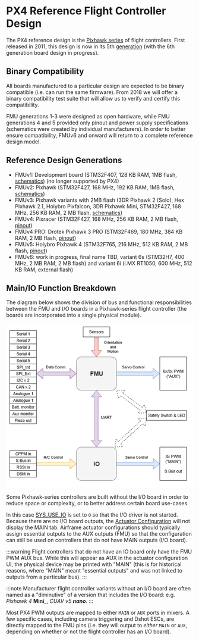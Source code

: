 # PX4 Reference Flight Controller Design

The PX4 reference design is the [Pixhawk series](../flight_controller/pixhawk_series.md) of flight controllers. First released in 2011, this design is now in its 5th [generation](#reference_design_generations) (with the 6th generation board design in progress).

## Binary Compatibility

All boards manufactured to a particular design are expected to be binary compatible (i.e. can run the same firmware). From 2018 we will offer a binary compatibility test suite that will allow us to verify and certify this compatibility. 

FMU generations 1-3 were designed as open hardware, while FMU generations 4 and 5 provided only pinout and power supply specifications (schematics were created by individual manufacturers). In order to better ensure compatibility, FMUv6 and onward will return to a complete reference design model.

<a id="reference_design_generations"></a>
## Reference Design Generations

* FMUv1: Development board \(STM32F407, 128 KB RAM, 1MB flash, [schematics](https://github.com/PX4/Hardware/tree/master/FMUv1)\) (no longer supported by PX4)
* FMUv2: Pixhawk \(STM32F427, 168 MHz, 192 KB RAM, 1MB flash, [schematics](https://github.com/PX4/Hardware/tree/master/FMUv2)\)
* FMUv3: Pixhawk variants with 2MB flash \(3DR Pixhawk 2 \(Solo\), Hex Pixhawk 2.1, Holybro Pixfalcon, 3DR Pixhawk Mini, STM32F427, 168 MHz, 256 KB RAM, 2 MB flash, [schematics](https://github.com/PX4/Hardware/tree/master/FMUv3_REV_D)\)
* FMUv4: Pixracer \(STM32F427, 168 MHz, 256 KB RAM, 2 MB flash, [pinout](https://docs.google.com/spreadsheets/d/1raRRouNsveQz8cj-EneWG6iW0dqGfRAifI91I2Sr5E0/edit#gid=1585075739)\) 
* FMUv4 PRO: Drotek Pixhawk 3 PRO \(STM32F469, 180 MHz, 384 KB RAM, 2 MB flash, [pinout](https://docs.google.com/spreadsheets/d/1raRRouNsveQz8cj-EneWG6iW0dqGfRAifI91I2Sr5E0/edit#gid=1585075739)\)
* FMUv5: Holybro Pixhawk 4 \(STM32F765, 216 MHz, 512 KB RAM, 2 MB flash, [pinout](https://docs.google.com/spreadsheets/d/1-n0__BYDedQrc_2NHqBenG1DNepAgnHpSGglke-QQwY/edit#gid=912976165)\)
* FMUv6: work in progress, final name TBD, variant 6s \(STM32H7, 400 MHz, 2 MB RAM,  2 MB flash\) and variant 6i \(i.MX RT1050, 600 MHz, 512 KB RAM, external flash\)


## Main/IO Function Breakdown

The diagram below shows the division of bus and functional responsibilities between the FMU and I/O boards in a Pixhawk-series flight controller (the boards are incorporated into a single physical module).

![PX4 Main/IO Functional Breakdown](../../assets/diagrams/px4_fmu_io_functions.png)

<!-- Draw.io version of file can be found here: https://drive.google.com/file/d/1H0nK7Ufo979BE9EBjJ_ccVx3fcsilPS3/view?usp=sharing -->

Some Pixhawk-series controllers are built without the I/O board in order to reduce space or complexity, or to better address certain board use-cases.

In this case [SYS_USE_IO](../advanced_config/parameter_reference.md#SYS_USE_IO) is set to `0` so that the I/O driver is not started.
Because there are no I/O board outputs, the [Actuator Configuration](../config/actuators.md) will not display the MAIN tab.
Airframe actuator configurations should typically assign essential outputs to the AUX outputs (FMU) so that the configuration can still be used on controllers that do not have MAIN outputs (I/O board).

:::warning
Flight controllers that do not have an IO board only have the FMU PWM AUX bus.
While this will appear as AUX in the actuator configuration UI, the physical device may be printed with "MAIN" (this is for historical reasons, where "MAIN" meant "essential outputs" and was not linked to outputs from a particular bus).
:::

:::note
Manufacturer flight controller variants without an I/O board are often named as a "diminutive" of a version that includes the I/O board: e.g. _Pixhawk 4_ **Mini**_, _CUAV v5 **nano**_.
:::

Most PX4 PWM outputs are mapped to either `MAIN` or `AUX` ports in mixers.
A few specific cases, including camera triggering and Dshot ESCs, are directly mapped to the FMU pins (i.e. they will output to *either* `MAIN` or `AUX`, depending on whether or not the flight controller has an I/O board).
